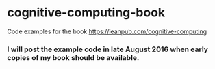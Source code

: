 # cognitive-computing-book
Code examples for the book https://leanpub.com/cognitive-computing

### I will post the example code in late August 2016 when early copies of my book should be available.
